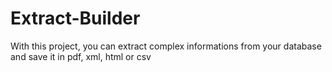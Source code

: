 Extract-Builder
===============

With this project, you can extract complex informations from your database and save it in pdf, xml, html or csv